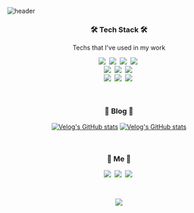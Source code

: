 ![header](https://capsule-render.vercel.app/api?type=waving&color=gradient&height=250&section=header&text=Hyesong%20Kim&fontSize=60&fontAlignY=35&animation=fadeIn&desc=Backend%20Developer&descSize=20&descAlignY=58)

<h3 align="center">🛠 Tech Stack 🛠</h3>

<p align="center"> Techs that I've used in my work </p>

<p align="center">
  <img src="https://img.shields.io/badge/Java-007396?style=flat-square&logo=Java&logoColor=white"/></a>&nbsp 
  <img src="https://img.shields.io/badge/Kotlin-7F52FF?style=flat-square&logo=Kotlin&logoColor=white"/></a>&nbsp 
  <img src="https://img.shields.io/badge/Python-3766AB?style=flat-square&logo=Python&logoColor=white"/></a>&nbsp 
  <img src="https://img.shields.io/badge/Ruby-CC342D?style=flat-square&logo=Ruby&logoColor=white"/></a>&nbsp 
  <br>
  <img src="https://img.shields.io/badge/SpringBoot-6DB33F?style=flat-square&logo=Spring&logoColor=white"/></a>&nbsp
  <img src="https://img.shields.io/badge/Django-092E20?style=flat-square&logo=Django&logoColor=white"/></a>&nbsp 
  <img src="https://img.shields.io/badge/RubyOnRails-CC0000?style=flat-square&logo=RubyOnRails&logoColor=white"/></a>&nbsp 
  <br>
  <img src="https://img.shields.io/badge/Mysql-E6B91E?style=flat-square&logo=MySql&logoColor=white"/></a>&nbsp 
  <img src="https://img.shields.io/badge/aws-FC4C02?style=flat-square&logo=amazon-aws&logoColor=white"/></a>&nbsp 
  <img src="https://img.shields.io/badge/Docker-2496ED?style=flat-square&logo=Docker&logoColor=white"/></a>&nbsp 
</p>

<br>

<h3 align="center">📝 Blog 📝</h3>

<div align="center" style="text-align:center">
  
  [![Velog's GitHub stats](https://velog-readme-stats.vercel.app/api?name=wisepine&tag=Spring)](https://velog.io/@wisepine)
  [![Velog's GitHub stats](https://velog-readme-stats.vercel.app/api?name=wisepine&tag=아키텍쳐)](https://velog.io/@wisepine)
  
</div>
  
<br>

<h3 align="center"> 🧸 Me 🧸 </h3>
<p align="center">
  <a href="https://velog.io/@wisepine"><img src="https://img.shields.io/badge/Tech%20Blog-11B48A?style=flat-square&logo=Vimeo&logoColor=white&link=https://velog.io/@wisepine"/></a>&nbsp
  <a href="https://wisepine.notion.site/class-942ed8b97d054cbfa25d47f71324dfe1"><img src="https://img.shields.io/badge/Portfolio-ffffff?style=flat-square&logo=Notion&logoColor=black"/></a>&nbsp
  <a href="https://www.facebook.com/lauvsong/"><img src="https://img.shields.io/badge/Facebook-1877F2?style=flat-square&logo=Facebook&logoColor=white&link=https://www.facebook.com/lauvsong/"/></a>&nbsp
</p>
<br>

<p align="center">
  <a href="https://hits.seeyoufarm.com"><img src="https://hits.seeyoufarm.com/api/count/incr/badge.svg?url=https%3A%2F%2Fgithub.com%2Flauvsong&count_bg=%23ED6DA3&title_bg=%2386757E&icon=github.svg&icon_color=%23E1DEDE&title=hits&edge_flat=false"/></a>
</p>
